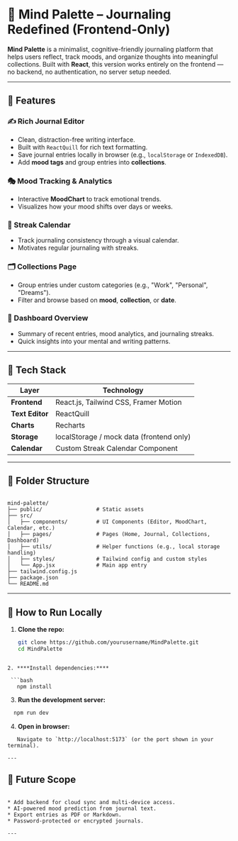 # 🧠 Mind Palette – Journaling Redefined (Frontend-Only)

**Mind Palette** is a minimalist, cognitive-friendly journaling platform that helps users reflect, track moods, and organize thoughts into meaningful collections. Built with **React**, this version works entirely on the frontend — no backend, no authentication, no server setup needed.

---

## 🌟 Features

### ✍️ Rich Journal Editor
- Clean, distraction-free writing interface.
- Built with `ReactQuill` for rich text formatting.
- Save journal entries locally in browser (e.g., `localStorage` or `IndexedDB`).
- Add **mood tags** and group entries into **collections**.

### 🎭 Mood Tracking & Analytics
- Interactive **MoodChart** to track emotional trends.
- Visualizes how your mood shifts over days or weeks.

### 📅 Streak Calendar
- Track journaling consistency through a visual calendar.
- Motivates regular journaling with streaks.

### 🗂️ Collections Page
- Group entries under custom categories (e.g., "Work", "Personal", "Dreams").
- Filter and browse based on **mood**, **collection**, or **date**.

### 🧭 Dashboard Overview
- Summary of recent entries, mood analytics, and journaling streaks.
- Quick insights into your mental and writing patterns.

---

## 🚀 Tech Stack

| Layer        | Technology                         |
|--------------|-------------------------------------|
| **Frontend** | React.js, Tailwind CSS, Framer Motion |
| **Text Editor** | ReactQuill                      |
| **Charts**   | Recharts                           |
| **Storage**  | localStorage / mock data (frontend only) |
| **Calendar** | Custom Streak Calendar Component   |

---

## 📁 Folder Structure

```

mind-palette/
├── public/                 # Static assets
├── src/
│   ├── components/         # UI Components (Editor, MoodChart, Calendar, etc.)
│   ├── pages/              # Pages (Home, Journal, Collections, Dashboard)
│   ├── utils/              # Helper functions (e.g., local storage handling)
│   ├── styles/             # Tailwind config and custom styles
│   └── App.jsx             # Main app entry
├── tailwind.config.js
├── package.json
└── README.md

````

---

## 🧪 How to Run Locally

1. **Clone the repo:**
   ```bash
   git clone https://github.com/yourusername/MindPalette.git
   cd MindPalette
```

2. ****Install dependencies:****

 ```bash
   npm install
 ```

3. **Run the development server:**

 ```bash
   npm run dev
```

4. ****Open in browser:****
```
   Navigate to `http://localhost:5173` (or the port shown in your terminal).

---
```

## 🧩 **Future Scope**

```

* Add backend for cloud sync and multi-device access.
* AI-powered mood prediction from journal text.
* Export entries as PDF or Markdown.
* Password-protected or encrypted journals.

---
```
